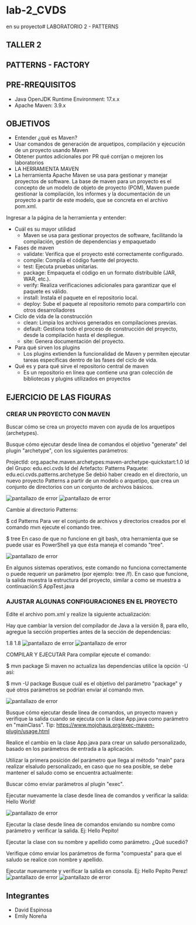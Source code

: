 # lab-2_CVDS
en su proyecto# LABORATORIO 2 - PATTERNS

## TALLER 2
## PATTERNS - FACTORY
## PRE-RREQUISITOS
  - Java OpenJDK Runtime Environment: 17.x.x
  - Apache Maven: 3.9.x
## OBJETIVOS
  - Entender ¿qué es Maven?
  - Usar comandos de generación de arquetipos, compilación y ejecución de un proyecto usando Maven
  - Obtener puntos adicionales por PR qué corrijan o mejoren los laboratorios
  - LA HERRAMIENTA MAVEN
  - La herramienta Apache Maven se usa para gestionar y manejar proyectos de software. La base de maven para un proyecto es el concepto de un modelo de objeto de proyecto (POM), Maven puede gestionar la compilación, los informes y la documentación de un proyecto a partir de este modelo, que se concreta en el archivo pom.xml.

Ingresar a la página de la herramienta y entender:

  - Cuál es su mayor utilidad
    - Maven se usa para gestionar proyectos de software, facilitando la compilación, gestión de dependencias y empaquetado
  - Fases de maven
    - validate: Verifica que el proyecto esté correctamente configurado.
    - compile: Compila el código fuente del proyecto.
    - test: Ejecuta pruebas unitarias.
    - package: Empaqueta el código en un formato distribuible (JAR, WAR, etc.).
    - verify: Realiza verificaciones adicionales para garantizar que el paquete es válido.
    - install: Instala el paquete en el repositorio local.
    - deploy: Sube el paquete al repositorio remoto para compartirlo con otros desarrolladores
  - Ciclo de vida de la construcción
    - clean: Limpia los archivos generados en compilaciones previas.
    - default: Gestiona todo el proceso de construcción del proyecto, desde la compilación hasta el despliegue.
    - site: Genera documentación del proyecto.
  - Para qué sirven los plugins
    - Los plugins extienden la funcionalidad de Maven y permiten ejecutar tareas específicas dentro de las fases del ciclo de vida.
  - Qué es y para qué sirve el repositorio central de maven
    - Es un repositorio en línea que contiene una gran colección de bibliotecas y plugins utilizados en proyectos
## EJERCICIO DE LAS FIGURAS
### CREAR UN PROYECTO CON MAVEN
Buscar cómo se crea un proyecto maven con ayuda de los arquetipos (archetypes).

Busque cómo ejecutar desde línea de comandos el objetivo "generate" del plugin "archetype", con los siguientes parámetros:

ProjectId: org.apache.maven.archetypes:maven-archetype-quickstart:1.0
Id del Grupo: edu.eci.cvds
Id del Artefacto: Patterns
Paquete: edu.eci.cvds.patterns.archetype
Se debió haber creado en el directorio, un nuevo proyecto Patterns a partir de un modelo o arquetipo, que crea un conjunto de directorios con un conjunto de archivos básicos.

 <image src="sources/1.png" alt="pantallazo de error">
  <image src="sources/2.png" alt="pantallazo de error">


Cambie al directorio Patterns:

$ cd Patterns
Para ver el conjunto de archivos y directorios creados por el comando mvn ejecute el comando tree.

$ tree
En caso de que no funcione en git bash, otra herramienta que se puede usar es PowerShell ya que ésta maneja el comando "tree".

 <image src="sources/3.png" alt="pantallazo de error">

En algunos sistemas operativos, este comando no funciona correctamente o puede requerir un parámetro (por ejemplo: tree /f). En caso que funcione, la salida muestra la estructura del proyecto, similar a como se muestra a continuación:S
AppTest.java
### AJUSTAR ALGUNAS CONFIGURACIONES EN EL PROYECTO
Edite el archivo pom.xml y realize la siguiente actualización:

Hay que cambiar la version del compilador de Java a la versión 8, para ello, agregue la sección properties antes de la sección de dependencias:

<properties>
  <maven.compiler.target>1.8</maven.compiler.target>
  <maven.compiler.source>1.8</maven.compiler.source>
</properties>
 <image src="sources/4.png" alt="pantallazo de error">
 <image src="sources/5.png" alt="pantallazo de error">

COMPILAR Y EJECUTAR
Para compilar ejecute el comando:

$ mvn package
Si maven no actualiza las dependencias utilice la opción -U así:

$ mvn -U package
Busque cuál es el objetivo del parámetro "package" y qué otros parámetros se podrían enviar al comando mvn.

 <image src="sources/6.png" alt="pantallazo de error">


Busque cómo ejecutar desde línea de comandos, un proyecto maven y verifique la salida cuando se ejecuta con la clase App.java como parámetro en "mainClass". Tip: https://www.mojohaus.org/exec-maven-plugin/usage.html

Realice el cambio en la clase App.java para crear un saludo personalizado, basado en los parámetros de entrada a la aplicación.

Utilizar la primera posición del parámetro que llega al método "main" para realizar elsaludo personalizado, en caso que no sea posible, se debe mantener el saludo como se encuentra actualmente:

Buscar cómo enviar parámetros al plugin "exec".

Ejecutar nuevamente la clase desde línea de comandos y verificar la salida: Hello World!

 <image src="sources/6.png" alt="pantallazo de error">


Ejecutar la clase desde línea de comandos enviando su nombre como parámetro y verificar la salida. Ej: Hello Pepito!

Ejecutar la clase con su nombre y apellido como parámetro. ¿Qué sucedió?

Verifique cómo enviar los parámetros de forma "compuesta" para que el saludo se realice con nombre y apellido.


Ejecutar nuevamente y verificar la salida en consola. Ej: Hello Pepito Perez!
  <image src="sources/8.png" alt="pantallazo de error">
 <image src="sources/9.png" alt="pantallazo de error">


 ## Integrantes
  - David Espinosa
  - Emily Noreña
